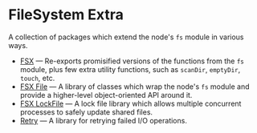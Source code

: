 # FileSystem Extra

A collection of packages which extend the node's `fs` module in various ways.

* [FSX](./packages/fsx) &mdash; Re-exports promisified versions of the functions from the `fs` module, plus few extra utility functions, such as `scanDir`, `emptyDir`, `touch`, etc.
* [FSX File](./packages/fsx-file) &mdash; A library of classes which wrap the node's `fs` module and provide a higher-level object-oriented API around it.
* [FSX LockFile](./packages/fsx-lockfile) &mdash; A lock file library which allows multiple concurrent processes to safely update shared files.
* [Retry](./packages/retry) &mdash; A library for retrying failed I/O operations.
